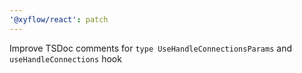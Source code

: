 ```yaml
---
'@xyflow/react': patch
---
```


Improve TSDoc comments for `type UseHandleConnectionsParams` and `useHandleConnections` hook
